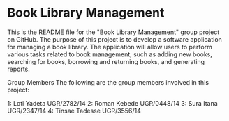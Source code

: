 # Book Library Management
This is the README file for the "Book Library Management" group project on GitHub. The purpose of this project is to develop a software application for managing a book library. The application will allow users to perform various tasks related to book management, such as adding new books, searching for books, borrowing and returning books, and generating reports.

Group Members
The following are the group members involved in this project:

1: Loti Yadeta     UGR/2782/14
2: Roman Kebede    UGR/0448/14
3: Sura Itana      UGR/2347/14
4: Tinsae Tadesse  UGR/3556/14
